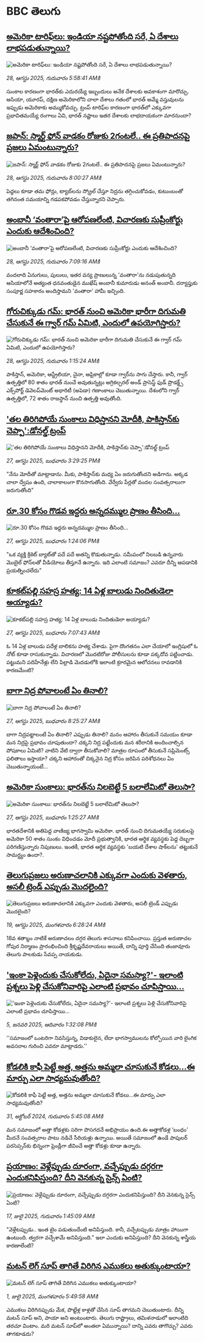 # BBC తెలుగు## [అమెరికా టారిఫ్‌లు: ఇండియా నష్టపోతోంది సరే, ఏ దేశాలు లాభపడుతున్నాయి? ](https://www.bbc.com/telugu/articles/cq87jzz9j58o?at_medium=RSS&at_campaign=rss?at_campaign=githubrss)![అమెరికా టారిఫ్‌లు: ఇండియా నష్టపోతోంది సరే, ఏ దేశాలు లాభపడుతున్నాయి? ](https://ichef.bbci.co.uk/ace/ws/240/cpsprodpb/1054/live/ee6e17b0-83bf-11f0-b385-d380af23fc16.jpg)_28, ఆగస్టు 2025, గురువారం 5:58:41 AMకి_సుంకాల కారణంగా భారత్‌కు ఎదురయ్యే ఇబ్బందులు అనేక దేశాలకు అవకాశంగా మారొచ్చు. ఆసియా, యూరప్, దక్షిణ అమెరికాలోని చాలా దేశాలు గతంలో భారత్ అమ్మే వస్తువులను ఇప్పుడు అమెరికాకు అమ్ముకోవచ్చు. ట్రంప్ టారిఫ్‌ల కారణంగా  భారత్‌లో ఎక్కువగా ప్రభావితమయ్యే రంగాలు ఏవి, భారత్ నష్టాలు ఇతర దేశాలకు లాభదాయకంగా మారనుందా?## [జపాన్: స్మార్ట్ ఫోన్ వాడకం రోజుకు 2గంటలే..  ఈ ప్రతిపాదనపై ప్రజలు ఏమంటున్నారు? ](https://www.bbc.com/telugu/articles/crevr5jzzr4o?at_medium=RSS&at_campaign=rss?at_campaign=githubrss)![జపాన్: స్మార్ట్ ఫోన్ వాడకం రోజుకు 2గంటలే..  ఈ ప్రతిపాదనపై ప్రజలు ఏమంటున్నారు? ](https://ichef.bbci.co.uk/ace/ws/240/cpsprodpb/3491/live/e3755450-83d7-11f0-a34f-318be3fb0481.jpg)_28, ఆగస్టు 2025, గురువారం 8:00:27 AMకి_పెద్దలు కూడా తమ ఫోన్లు, ట్యాబ్‌లను స్క్రోల్ చేస్తూ నిద్రను తగ్గించుకోవడం, కుటుంబంతో తగినంత సమయాన్ని గడపకపోవడం చేస్తున్నారని చెప్పారు.## [అంబానీ ‘వంతారా’పై ఆరోపణలేంటి, విచారణకు సుప్రీంకోర్టు ఎందుకు ఆదేశించింది?](https://www.bbc.com/telugu/articles/cedv7gv0875o?at_medium=RSS&at_campaign=rss?at_campaign=githubrss)![అంబానీ ‘వంతారా’పై ఆరోపణలేంటి, విచారణకు సుప్రీంకోర్టు ఎందుకు ఆదేశించింది?](https://ichef.bbci.co.uk/ace/ws/240/cpsprodpb/d47b/live/ad86a960-83dd-11f0-ab3e-bd52082cd0ae.jpg)_28, ఆగస్టు 2025, గురువారం 7:09:16 AMకి_వందలాది ఏనుగులు, పులులు, ఇతర వన్య ప్రాణులున్న 'వంతారా'ను నడుపుతున్నది  ఆసియాలోనే అత్యంత ధనవంతుడైన ముఖేష్ అంబానీ కుమారుడు అనంత్ అంబానీ.  దర్యాప్తుకు సంపూర్ణ సహకారం అందిస్తామని 'వంతారా' హామీ ఇచ్చింది.## [గోరుచిక్కుడు గమ్: భారత్ నుంచి అమెరికా భారీగా దిగుమతి చేసుకునే ఈ గ్వార్ గమ్ ఏమిటి, ఎందులో ఉపయోగిస్తారు? ](https://www.bbc.com/telugu/articles/c4geq4gyqv0o?at_medium=RSS&at_campaign=rss?at_campaign=githubrss)![గోరుచిక్కుడు గమ్: భారత్ నుంచి అమెరికా భారీగా దిగుమతి చేసుకునే ఈ గ్వార్ గమ్ ఏమిటి, ఎందులో ఉపయోగిస్తారు? ](https://ichef.bbci.co.uk/ace/ws/240/cpsprodpb/c8c7/live/d481e620-835f-11f0-b3de-c13d348c14aa.jpg)_28, ఆగస్టు 2025, గురువారం 1:15:24 AMకి_పాకిస్తాన్, అమెరికా, ఆస్ట్రేలియా, చైనా, ఆఫ్రికాల్లో కూడా గ్వార్‌‌ను సాగు చేస్తారు. కానీ, గ్వార్ ఉత్పత్తిలో 80 శాతం భారత్ నుంచే అవుతున్నట్లు అగ్రికల్చరల్ అండ్ ప్రాసెస్డ్ ఫుడ్ ప్రొడక్ట్స్ ఎక్స్‌పోర్ట్ డెవెలప్‌మెంట్ అథారిటీ (అపెడా) గణాంకాలు చెబుతున్నాయి. దేశంలోని గ్వార్ ఉత్పత్తిలో, 72 శాతం రాజస్థాన్ నుంచి ఉత్పత్తి అవుతోంది.## ['తల తిరిగిపోయే సుంకాలు విధిస్తానని మోదీకి, పాకిస్తాన్‌కు చెప్పా':డోనల్డ్ ట్రంప్](https://www.bbc.com/telugu/articles/cj0y64qjm9qo?at_medium=RSS&at_campaign=rss?at_campaign=githubrss)!['తల తిరిగిపోయే సుంకాలు విధిస్తానని మోదీకి, పాకిస్తాన్‌కు చెప్పా':డోనల్డ్ ట్రంప్](https://ichef.bbci.co.uk/ace/ws/240/cpsprodpb/a5f3/live/01ed8440-8354-11f0-a34f-318be3fb0481.jpg)_27, ఆగస్టు 2025, బుధవారం 3:29:25 PMకి_"నేను మోదీతో మాట్లాడాను. మీకు, పాకిస్తాన్‌కు మధ్య ఏం జరుగుతోందని అడిగాను. అక్కడ చాలా ద్వేషం ఉంది, చాలాకాలంగా కొనసాగుతోంది. వేర్వేరు పేర్లతో వందల సంవత్సరాలుగా జరుగుతోంది"## [రూ.30 కోసం గొడవ ఇద్దరు అన్నదమ్ముల ప్రాణం తీసింది...](https://www.bbc.com/telugu/articles/cx27521jgy1o?at_medium=RSS&at_campaign=rss?at_campaign=githubrss)![రూ.30 కోసం గొడవ ఇద్దరు అన్నదమ్ముల ప్రాణం తీసింది...](https://ichef.bbci.co.uk/ace/ws/240/cpsprodpb/79d9/live/a27a1980-833d-11f0-ab3e-bd52082cd0ae.jpg)_27, ఆగస్టు 2025, బుధవారం 1:24:06 PMకి_"ఒక వ్యక్తి క్రికెట్ బ్యాట్‌తో పదే పదే అతన్ని కొడుతున్నాడు. సమీపంలో నిలబడి ఉన్నవారు మొబైల్ ఫోన్‌లతో వీడియోలు తీస్తూనే ఉన్నారు. ఇది ఎలాంటి సమాజం? ఎవరూ దీన్ని ఆపడానికి ప్రయత్నించలేదు"## [కూకట్‌పల్లి సహస్ర హత్య: 14 ఏళ్ల బాలుడు నిందితుడెలా అయ్యాడు?](https://www.bbc.com/telugu/articles/cr74k013nn1o?at_medium=RSS&at_campaign=rss?at_campaign=githubrss)![కూకట్‌పల్లి సహస్ర హత్య: 14 ఏళ్ల బాలుడు నిందితుడెలా అయ్యాడు?](https://ichef.bbci.co.uk/ace/ws/240/cpsprodpb/7db2/live/03f2b1e0-828a-11f0-b582-ddd92628512a.jpg)_27, ఆగస్టు 2025, బుధవారం 7:07:43 AMకి_ఓ 14 ఏళ్ల బాలుడు పదేళ్ల బాలికను హత్య చేశాడు. పైగా దొంగతనం ఎలా చేయాలో ఇంగ్లిషులో ఓ నోట్ కూడా రాసుకున్నాడు. విచారణలో మొదటిరోజు పోలీసులను కూడా పక్కదోవ పట్టించాడు. పట్టుమని పదిహేనేళ్లు లేని పిల్లాడి మెదడులోకి ఇలాంటి క్రూరమైన ఆలోచనలు రావడానికి కారణమేంటి?## [బాగా నిద్ర పోవాలంటే ఏం తినాలి? ](https://www.bbc.com/telugu/articles/cly7q4g0wlno?at_medium=RSS&at_campaign=rss?at_campaign=githubrss)![బాగా నిద్ర పోవాలంటే ఏం తినాలి? ](https://ichef.bbci.co.uk/ace/ws/240/cpsprodpb/8174/live/ebd2a630-8318-11f0-ad25-d7b7e6500196.png)_27, ఆగస్టు 2025, బుధవారం 8:25:27 AMకి_బాగా నిద్రపట్టాలంటే ఏం తినాలి? ఎప్పుడు తినాలి? మనం ఆహారం తీసుకునే సమయం కూడా మన నిద్రపై ప్రభావం చూపుతుందా?  చక్కని నిద్ర పట్టేందుకు మన శరీరానికి అందించాల్సిన పోషకాలు ఏమిటి? వాటిని వేటి ద్వారా తీసుకోవాలి? మాత్రల రూపంలో తీసుకునే సప్లిమెంట్స్ ఫలితాలు ఇస్తాయా? చక్కని ఆహారంతో చిక్కనైన నిద్ర కోసం జరిపిన పరిశోధనలు ఏం చెబుతున్నాయంటే...## [అమెరికా సుంకాలు: భారత్‌ను నిలబెట్టే 5 బలాలేమిటో తెలుసా?](https://www.bbc.com/telugu/articles/c1kz1021lypo?at_medium=RSS&at_campaign=rss?at_campaign=githubrss)![అమెరికా సుంకాలు: భారత్‌ను నిలబెట్టే 5 బలాలేమిటో తెలుసా?](https://ichef.bbci.co.uk/ace/ws/240/cpsprodpb/9510/live/da325a20-82e5-11f0-a2b0-1b6fcc7c719f.jpg)_27, ఆగస్టు 2025, బుధవారం 1:25:27 AMకి_భారతదేశానికి అతిపెద్ద వాణిజ్య భాగస్వామి అమెరికా. భారత్ నుంచి దిగుమతయ్యే సరుకులపై అమెరికా 50 శాతం సుంకం విధించడం మోదీ ప్రభుత్వానికి, భారత ఆర్థిక వ్యవస్థకు పెద్ద దెబ్బగా పరిగణిస్తున్నారు నిపుణులు. ఇంతకీ, భారత ఆర్థిక వ్యవస్థకు 'బయటి దేశాల షాక్‌లను' తట్టుకునే సామర్థ్యం ఉందా?.## [తెలుగుప్రజలు అరుణాచలానికి ఎక్కువగా ఎందుకు వెళతారు, అసలీ ట్రెండ్ ఎప్పుడు మొదలైంది? ](https://www.bbc.com/telugu/articles/c8jp32zrzxpo?at_medium=RSS&at_campaign=rss?at_campaign=githubrss)![తెలుగుప్రజలు అరుణాచలానికి ఎక్కువగా ఎందుకు వెళతారు, అసలీ ట్రెండ్ ఎప్పుడు మొదలైంది? ](https://ichef.bbci.co.uk/ace/ws/240/cpsprodpb/cf2d/live/01932bf0-7d85-11f0-98a0-956f61945264.jpg)_19, ఆగస్టు 2025, మంగళవారం 6:28:24 AMకి_18వ శతాబ్దం నాటికే అరుణాచలం దగ్గర తెలుగు శాసనాలు కనిపించాయి. ప్రస్తుత అరుణాచల గోపుర నిర్మాణం ప్రారంభించింది శ్రీకృష్ణదేవరాయలు అయితే, దాన్ని పూర్తి చేసింది తంజావూరు తెలుగు పాలకుడు సేవప్ప నాయకుడు.## ['ఇంకా పెళ్లెందుకు చేసుకోలేదు, ఏదైనా సమస్యా?'- ఇలాంటి ప్రశ్నలు పెళ్లి చేసుకోనివారిపై ఎలాంటి ప్రభావం చూపిస్తాయి... ](https://www.bbc.com/telugu/articles/cgq1w3lz7yyo?at_medium=RSS&at_campaign=rss?at_campaign=githubrss)!['ఇంకా పెళ్లెందుకు చేసుకోలేదు, ఏదైనా సమస్యా?'- ఇలాంటి ప్రశ్నలు పెళ్లి చేసుకోనివారిపై ఎలాంటి ప్రభావం చూపిస్తాయి... ](https://ichef.bbci.co.uk/ace/ws/240/cpsprodpb/f6de/live/72c94a60-cb3e-11ef-87df-d575b9a434a4.jpg)_5, జనవరి 2025, ఆదివారం 1:32:08 PMకి_''సమాజంలో ఒంటరిగా నివసిస్తున్న, విడాకులైన, లేదా భాగస్వాములను కోల్పోయిన వారి లైంగిక అవసరాల గురించి ఎవరూ మాట్లాడరు.''## [కోడలికి కాఫీ పెట్టే అత్త, అత్తను అమ్మలా చూసుకునే కోడలు...ఈ మార్పు ఎలా సాధ్యమవుతోంది?](https://www.bbc.com/telugu/articles/c1l41zl8el2o?at_medium=RSS&at_campaign=rss?at_campaign=githubrss)![కోడలికి కాఫీ పెట్టే అత్త, అత్తను అమ్మలా చూసుకునే కోడలు...ఈ మార్పు ఎలా సాధ్యమవుతోంది?](https://ichef.bbci.co.uk/ace/ws/240/cpsprodpb/2b61/live/9176a6d0-8b0e-11ef-a81b-b1eda9741da3.jpg)_31, అక్టోబర్ 2024, గురువారం 5:45:08 AMకి_మన సమాజంలో అత్తా కోడళ్లకు సరిగా పొసగదనే అభిప్రాయం ఉంది.ఈ అత్తాకోడళ్ల ‘బంధం’ మీదనే సంవత్సరాల పాటు నడిచే సీరియళ్లు ఉన్నాయి. అయితే సమాజంలో ఉండే పాపులర్ పరసెప్సన్‌కు భిన్నంగా ఫ్రెండ్లీగా జీవించే అత్తా కోడళ్లు కూడా ఉన్నారు.## [ప్రయాణం: వెళ్లేప్పుడు దూరంగా, వచ్చేప్పుడు దగ్గరగా ఎందుకనిపిస్తుంది? దీని వెనకున్న సైన్స్ ఏంటి?](https://www.bbc.com/telugu/articles/c0l4y727n1jo?at_medium=RSS&at_campaign=rss?at_campaign=githubrss)![ప్రయాణం: వెళ్లేప్పుడు దూరంగా, వచ్చేప్పుడు దగ్గరగా ఎందుకనిపిస్తుంది? దీని వెనకున్న సైన్స్ ఏంటి?](https://ichef.bbci.co.uk/ace/ws/240/cpsprodpb/054c/live/6957c010-62b0-11f0-8e78-11023c48a856.png)_17, జులై 2025, గురువారం 1:45:09 AMకి_"వెళ్లేటప్పుడు.. ఇంత టైం పడుతుందేంటి అనిపిస్తుంది. కానీ, వచ్చేటప్పుడు మాత్రం హాయిగా ఉంటుంది. త్వరగా వచ్చేశామే అనిపిస్తుంది." ఇలా ఎందుకు అనిపిస్తుంది? దీని వెనకున్న శాస్త్రీయ కారణాలేంటి?## [మటన్ లెగ్ సూప్ తాగితే విరిగిన ఎముకలు అతుక్కుంటాయా?](https://www.bbc.com/telugu/articles/c0l4g92j8kzo?at_medium=RSS&at_campaign=rss?at_campaign=githubrss)![మటన్ లెగ్ సూప్ తాగితే విరిగిన ఎముకలు అతుక్కుంటాయా?](https://ichef.bbci.co.uk/ace/ws/240/cpsprodpb/b31e/live/cce532c0-6d41-11f0-9462-bb509dc78127.jpg)_1, జులై 2025, మంగళవారం 5:49:58 AMకి_ఎముకలు విరిగినప్పుడు మేక, పొట్టేళ్ల కాళ్లతో చేసిన సూప్ తాగమని చెబుతుంటారు. దీన్ని మటన్ సూప్ అని, పాయా అని అంటుంటారు. తెలుగు రాష్ట్రాలు, తమిళనాడులో ఇలాంటిది తరచూ వింటాం. మరి మటన్ సూప్‌లో అంతలా ఏమున్నాయి? దాన్ని ఎవరు తాగొచ్చు? ఎవరు తాగకూడదు?